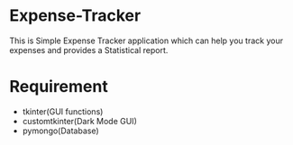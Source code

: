 # Expense-Tracker
This is Simple Expense Tracker application which can help you track your expenses and provides a Statistical report.
# Requirement
- tkinter(GUI functions)
- customtkinter(Dark Mode GUI)
- pymongo(Database)
